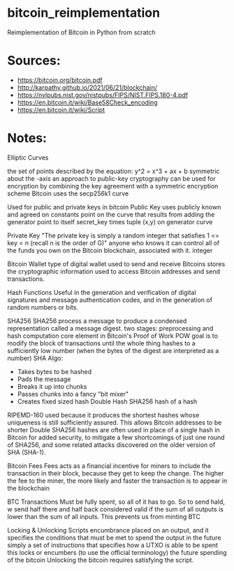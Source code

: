 # bitcoin_reimplementation

Reimplementation of Bitcoin in Python from scratch

# Sources:

- https://bitcoin.org/bitcoin.pdf
- http://karpathy.github.io/2021/06/21/blockchain/
- https://nvlpubs.nist.gov/nistpubs/FIPS/NIST.FIPS.180-4.pdf
- https://en.bitcoin.it/wiki/Base58Check_encoding
- https://en.bitcoin.it/wiki/Script

# Notes:

Elliptic Curves

the set of points described by the equation: y^2 = x^3 + ax + b
symmetric about the -axis
an approach to public-key cryptography
can be used for encryption by combining the key agreement with a symmetric encryption scheme
Bitcoin uses the secp256k1 curve

Used for public and private keys in bitcoin
Public Key
uses publicly known and agreed on constants
point on the curve that results from adding the generator point to itself secret_key times
tuple (x,y) on generator curve

Private Key
"The private key is simply a random integer that satisfies 1 <= key < n (recall n is the order of G)"
anyone who knows it can control all of the funds you own on the Bitcoin blockchain, associated with it.
integer

Bitcoin Wallet
type of digital wallet used to send and receive Bitcoins
stores the cryptographic information used to access Bitcoin addresses and send transactions.

Hash Functions
Useful in the generation and verification of digital signatures and message authentication codes, and in the generation of random numbers or bits.

SHA256
SHA256 process a message to produce a condensed representation called a message digest.
two stages: preprocessing and hash computation
core element in Bitcoin's Proof of Work
POW goal is to modify the block of transactions until the whole thing hashes to a sufficiently low number (when the bytes of the digest are interpreted as a number)
SHA Algo:

- Takes bytes to be hashed
- Pads the message
- Breaks it up into chunks
- Passes chunks into a fancy "bit mixer"
- Creates fixed sized hash
  Double Hash
  SHA256 hash of a hash

RIPEMD-160
used because it produces the shortest hashes whose uniqueness is still sufficiently assured. This allows Bitcoin addresses to be shorter
Double SHA256 hashes are often used in place of a single hash in Bitcoin for added security, to mitigate a few shortcomings of just one round of SHA256, and some related attacks discovered on the older version of SHA (SHA-1).

Bitcoin Fees
Fees acts as a financial incentive for miners to include the transaction in their block, because they get to keep the change. The higher the fee to the miner, the more likely and faster the transaction is to appear in the blockchain

BTC Transactions
Must be fully spent, so all of it has to go. So to send hald, w send half there and half back
considered valid if the sum of all outputs is lower than the sum of all inputs. This prevents us from minting BTC

Locking & Unlocking Scripts
encumbrance placed on an output, and it specifies the conditions that must be met to spend the output in the future
simply a set of instructions that specifies how a UTXO is able to be spent
this locks or encumbers (to use the official terminology) the future spending of the bitcoin
Unlocking the bitcoin requires satisfying the script.
